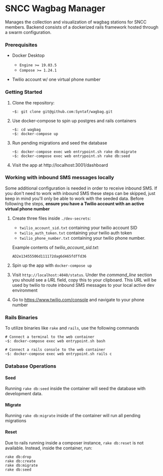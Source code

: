 # SNCC Wagbag Manager

Manages the collection and visualization of wagbag stations for SNCC members. Backend consists of a dockerized rails framework hosted through a swarm configuration.

### Prerequisites

* Docker Desktop
  * `Engine >= 19.03.5`
  * `Compose >= 1.24.1`

* Twilio account w/ one virtual phone number

### Getting Started

1. Clone the repository:

    ```
    ~$: git clone git@github.com:Syntaf/wagbag.git
    ```

2. Use docker-compose to spin up postgres and rails containers

    ```
    ~$: cd wagbag
    ~$: docker-compose up
    ```

3. Run pending migrations and seed the database

    ```
    ~$: docker-compose exec web entrypoint.sh rake db:migrate
    ~$: docker-compose exec web entrypoint.sh rake db:seed
    ```

4. Visit the app at http://localhost:3001/dashboard

### Working with inbound SMS messages locally

Some additional configuration is needed in order to receive inbound SMS. If you don't need to work with inbound SMS these steps can be skipped, just keep in mind you'll only be able to work with the seeded data. Before following the steps, **ensure you have a Twilio account with an active virtual phone number**

1.  Create three files inside `./dev-secrets`:
    - `twilio_account_sid.txt` containing your twilio account SID
    - `twilio_auth_token.txt` containing your twilio auth token
    - `twilio_phone_number.txt` containing your twilio phone number.

    Example contents of _twilio\_account\_sid.txt_:

    ```
    AD2e13455506d111172dag6d465fdffd36
    ```

2. Spin up the app with `docker-compose up`

3. Visit `http://localhost:4040/status`. Under the _command\_line_ section you should see a _URL_ field, copy this to your clipboard. This URL will be used by twilio to route inbound SMS messages to your local active dev environment

4. Go to https://www.twilio.com/console and navigate to your phone number

### Rails Binaries

To utilize binaries like `rake` and `rails`, use the following commands

```
# Connect a terminal to the web container
~$: docker-compose exec web entrypoint.sh bash

# Connect a rails console to the web container
~$: docker-compose exec web entrypoint.sh rails c
```

### Database Operations

#### Seed

Running `rake db:seed` inside the container will seed the database with development data.

#### Migrate

Running `rake db:migrate` inside of the container will run all pending migrations

#### Reset

Due to rails running inside a composer instance, `rake db:reset` is not available. Instead, inside the container, run:

```
rake db:drop
rake db:create
rake db:migrate
rake db:seed
```
